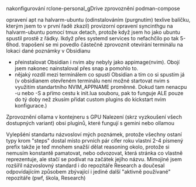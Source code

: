 
nakonfigurování rclone-personal_gDrive
zprovoznění podman-compose

opravení apt na halvarm-ubuntu (odinstalováním (purgnutím) texlive balíčku, kterým jsem to v první řadě zkazil)
provizorní opravení syncinthgu na halvarm-ubuntu pomocí tmux detach, protože když jsem ho jako ubuntu spustil prostě z řádky. Ikdyž přes systemd services to nefachčilo
po tak 5-6hod. trapošení se mi povedlo částečně zprovoznit otevírání terminálu na lokaci dané poznámky v Obsidianu
- přeinstalovat Obsidian i nvim aby nebyly jako appimage(nvim). Obojí jsem nakonec nainstaloval přes snap a pomohlo to.
- nějaký rozdíl mezi terminálem co spustí Obsidian a tím co si spustím já (v obsidianem otevřeném terminálu není možné startovat nvim s využitím standartního NVIM_APPNAME proměnné. Dokud tam nenacpu -u nebo -S a pŕímo cestu k init.lua souboru, pak to funguje ALE pouze do tý doby než zkusím přidat custom plugins do kickstart nvim konfigurace.)

Zprovoznění ollama v kontejneru s GPU
Nalezení (skrz vyzkoušení všech dostupných variant) obsi pluginů, které fungují s gemini nebo ollamou

Vylepšéní standartu názvosloví mých poznámek, protože všechny ostaní typy krom "steps" dostal místo prvních pár cifer roku vlastní 2-4 písmený prefix takže je teď mnohem snažší dělat reasoning okolo, protože si nemusím konstantě pamatovat, nebo odvozovat, která stránka co vlastně reprezentuje, ale stačí se podívat na začátek jejího názvu.
Mimojiné jsem rozšířil názvoslovný standard i do repozitáře Research a doučesal odpovídajícím způsobem zbývající i jediné další "aktivně používané" repozitáře (pwf, škola, Research)

